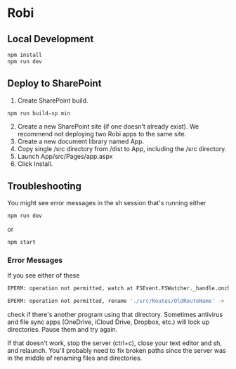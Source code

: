 # Robi

## Local Development
```sh
npm install
npm run dev
```

## Deploy to SharePoint
1. Create SharePoint build.
```sh
npm run build-sp min
```
2. Create a new SharePoint site (if one doesn't already exist). We recommend not deploying two Robi apps to the same site.
3. Create a new document library named App.
4. Copy single /src directory from /dist to App, including the /src directory.
5. Launch App/src/Pages/app.aspx
6. Click Install.

## Troubleshooting
You might see error messages in the sh session that's running either

```sh
npm run dev
```
or
```sh
npm start
```

### Error Messages

If you see either of these

```sh
EPERM: operation not permitted, watch at FSEvent.FSWatcher._handle.onchange
``` 
```sh
EPERM: operation not permitted, rename './src/Routes/OldRouteName' -> './src/Routes/NewRouteName'
```

check if there's another program using that directory. Sometimes antivirus and file sync apps (OneDrive, iCloud Drive, Dropbox, etc.) will lock up directories. Pause them and try again.

If that doesn't work, stop the server (ctrl+c), close your text editor and sh, and relaunch. You'll probably need to fix broken paths since the server was in the middle of renaming files and directories.
